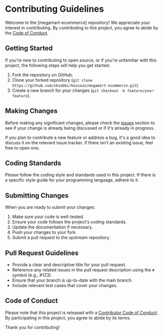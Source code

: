 # Contributing Guidelines

Welcome to the [megamart-ecommerce] repository! We appreciate your interest in contributing. By contributing to this project, you agree to abide by the [Code of Conduct](CODE_OF_CONDUCT.md).

## Getting Started

If you're new to contributing to open source, or if you're unfamiliar with this project, the following steps will help you get started:

1. Fork the repository on GitHub.
2. Clone your forked repository (`git clone https://github.com/sksabbirhossain/megamart-ecommerce.git`).
3. Create a new branch for your changes (`git checkout -b feature/your-feature`).

## Making Changes

Before making any significant changes, please check the [issues](https://github.com/sksabbirhossain/megamart-ecommerce/issues) section to see if your change is already being discussed or if it's already in progress.

If you plan to contribute a new feature or address a bug, it's a good idea to discuss it on the relevant issue tracker. If there isn't an existing issue, feel free to open one.

## Coding Standards

Please follow the coding style and standards used in this project. If there is a specific style guide for your programming language, adhere to it.

## Submitting Changes

When you are ready to submit your changes:

1. Make sure your code is well-tested.
2. Ensure your code follows the project's coding standards.
3. Update the documentation if necessary.
4. Push your changes to your fork.
5. Submit a pull request to the upstream repository.

## Pull Request Guidelines

- Provide a clear and descriptive title for your pull request.
- Reference any related issues in the pull request description using the `#` symbol (e.g., #123).
- Ensure that your branch is up-to-date with the main branch.
- Include relevant test cases that cover your changes.

## Code of Conduct

Please note that this project is released with a [Contributor Code of Conduct](CODE_OF_CONDUCT.md). By participating in this project, you agree to abide by its terms.

Thank you for contributing!

